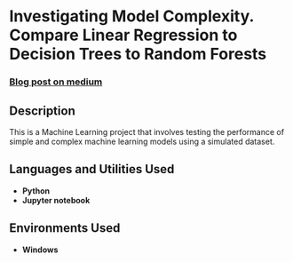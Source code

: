 <h1>Investigating Model Complexity. Compare Linear Regression to Decision Trees to Random Forests</h1>

 ### [Blog post on medium](https://medium.com/data-science/what-is-model-complexity-compare-linear-regression-to-decision-trees-to-random-forests-7ec837b062a9)

<h2>Description</h2>
This is a Machine Learning project that involves testing the performance of simple and complex machine learning models using a simulated dataset.
<br />


<h2>Languages and Utilities Used</h2>

- <b>Python</b> 
- <b>Jupyter notebook</b>

<h2>Environments Used </h2>

- <b>Windows</b>



<!--
 ```diff
- text in red
+ text in green
! text in orange
# text in gray
@@ text in purple (and bold)@@
```
--!>
